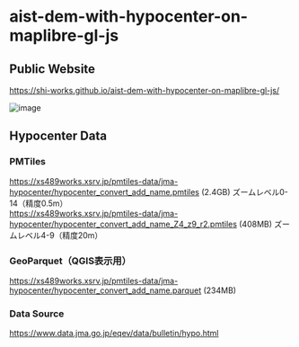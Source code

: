 # aist-dem-with-hypocenter-on-maplibre-gl-js
## Public Website
https://shi-works.github.io/aist-dem-with-hypocenter-on-maplibre-gl-js/

![image](https://github.com/shi-works/jma-hypocenter-data-converter/assets/71203808/80f707d0-aa05-4d78-b7c5-bfab5f005142)

## Hypocenter Data
### PMTiles
https://xs489works.xsrv.jp/pmtiles-data/jma-hypocenter/hypocenter_convert_add_name.pmtiles (2.4GB) ズームレベル0-14（精度0.5m）  
https://xs489works.xsrv.jp/pmtiles-data/jma-hypocenter/hypocenter_convert_add_name_Z4_z9_r2.pmtiles (408MB) ズームレベル4-9（精度20m）

### GeoParquet（QGIS表示用）
https://xs489works.xsrv.jp/pmtiles-data/jma-hypocenter/hypocenter_convert_add_name.parquet (234MB)

### Data Source
https://www.data.jma.go.jp/eqev/data/bulletin/hypo.html
